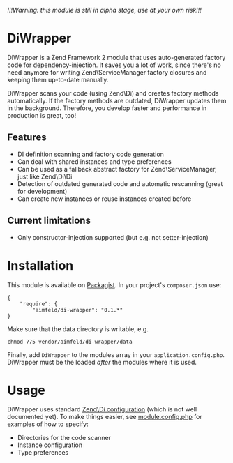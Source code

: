 _!!!Warning: this module is still in alpha stage, use at your own risk!!!_

# DiWrapper

DiWrapper is a Zend Framework 2 module that uses auto-generated factory code for dependency-injection. 
It saves you a lot of work, since there's no need anymore for writing Zend\ServiceManager factory closures 
and keeping them up-to-date manually.

DiWrapper scans your code (using Zend\Di) and creates factory methods automatically. If the factory methods are outdated, DiWrapper
updates them in the background. Therefore, you develop faster and performance in production is great, too!

## Features

- DI definition scanning and factory code generation
- Can deal with shared instances and type preferences
- Can be used as a fallback abstract factory for Zend\ServiceManager, just like Zend\Di\Di
- Detection of outdated generated code and automatic rescanning (great for development)
- Can create new instances or reuse instances created before

## Current limitations

- Only constructor-injection supported (but e.g. not setter-injection)

# Installation

This module is available on [Packagist](https://packagist.org/packages/aimfeld/di-wrapper).
In your project's `composer.json` use:

    {   
        "require": {
            "aimfeld/di-wrapper": "0.1.*"
    }
    
Make sure that the data directory is writable, e.g.

    chmod 775 vendor/aimfeld/di-wrapper/data
    
Finally, add `DiWrapper` to the modules array in your `application.config.php`. DiWrapper must be the loaded _after_ the
modules where it is used.

# Usage

DiWrapper uses standard [Zend\Di configuration](http://framework.zend.com/manual/2.1/en/modules/zend.di.configuration.html)
(which is not well documented yet). To make things easier, see [module.config.php](https://github.com/aimfeld/di-wrapper/blob/master/config/module.config.php) for 
examples of how to specify:

- Directories for the code scanner
- Instance configuration
- Type preferences

